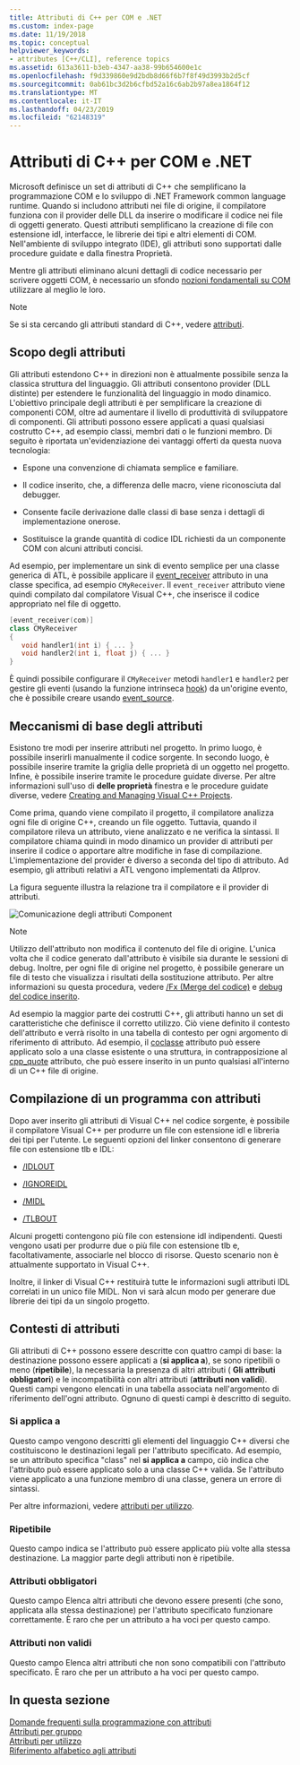 ```yaml
---
title: Attributi di C++ per COM e .NET
ms.custom: index-page
ms.date: 11/19/2018
ms.topic: conceptual
helpviewer_keywords:
- attributes [C++/CLI], reference topics
ms.assetid: 613a3611-b3eb-4347-aa38-99b654600e1c
ms.openlocfilehash: f9d339860e9d2bdb8d66f6b7f8f49d3993b2d5cf
ms.sourcegitcommit: 0ab61bc3d2b6cfbd52a16c6ab2b97a8ea1864f12
ms.translationtype: MT
ms.contentlocale: it-IT
ms.lasthandoff: 04/23/2019
ms.locfileid: "62148319"
---
```

# <a name="c-attributes-for-com-and-net"></a>Attributi di C++ per COM e .NET

Microsoft definisce un set di attributi di C++ che semplificano la programmazione COM e lo sviluppo di .NET Framework common language runtime. Quando si includono attributi nei file di origine, il compilatore funziona con il provider delle DLL da inserire o modificare il codice nei file di oggetti generato. Questi attributi semplificano la creazione di file con estensione idl, interfacce, le librerie dei tipi e altri elementi di COM. Nell'ambiente di sviluppo integrato (IDE), gli attributi sono supportati dalle procedure guidate e dalla finestra Proprietà.

Mentre gli attributi eliminano alcuni dettagli di codice necessario per scrivere oggetti COM, è necessario un sfondo [nozioni fondamentali su COM](/windows/desktop/com/the-component-object-model) utilizzare al meglio le loro.

> [!NOTE]
> Se si sta cercando gli attributi standard di C++, vedere [attributi](../../cpp/attributes.md).

## <a name="purpose-of-attributes"></a>Scopo degli attributi

Gli attributi estendono C++ in direzioni non è attualmente possibile senza la classica struttura del linguaggio. Gli attributi consentono provider (DLL distinte) per estendere le funzionalità del linguaggio in modo dinamico. L'obiettivo principale degli attributi è per semplificare la creazione di componenti COM, oltre ad aumentare il livello di produttività di sviluppatore di componenti. Gli attributi possono essere applicati a quasi qualsiasi costrutto C++, ad esempio classi, membri dati o le funzioni membro. Di seguito è riportata un'evidenziazione dei vantaggi offerti da questa nuova tecnologia:

- Espone una convenzione di chiamata semplice e familiare.

- Il codice inserito, che, a differenza delle macro, viene riconosciuta dal debugger.

- Consente facile derivazione dalle classi di base senza i dettagli di implementazione onerose.

- Sostituisce la grande quantità di codice IDL richiesti da un componente COM con alcuni attributi concisi.

Ad esempio, per implementare un sink di evento semplice per una classe generica di ATL, è possibile applicare il [event_receiver](event-receiver.md) attributo in una classe specifica, ad esempio `CMyReceiver`. Il `event_receiver` attributo viene quindi compilato dal compilatore Visual C++, che inserisce il codice appropriato nel file di oggetto.

```cpp
[event_receiver(com)]
class CMyReceiver
{
   void handler1(int i) { ... }
   void handler2(int i, float j) { ... }
}
```

È quindi possibile configurare il `CMyReceiver` metodi `handler1` e `handler2` per gestire gli eventi (usando la funzione intrinseca [hook](../../cpp/hook.md)) da un'origine evento, che è possibile creare usando [event_source](event-source.md).

## <a name="basic-mechanics-of-attributes"></a>Meccanismi di base degli attributi

Esistono tre modi per inserire attributi nel progetto. In primo luogo, è possibile inserirli manualmente il codice sorgente. In secondo luogo, è possibile inserire tramite la griglia delle proprietà di un oggetto nel progetto. Infine, è possibile inserire tramite le procedure guidate diverse. Per altre informazioni sull'uso di **delle proprietà** finestra e le procedure guidate diverse, vedere [Creating and Managing Visual C++ Projects](../../build/creating-and-managing-visual-cpp-projects.md).

Come prima, quando viene compilato il progetto, il compilatore analizza ogni file di origine C++, creando un file oggetto. Tuttavia, quando il compilatore rileva un attributo, viene analizzato e ne verifica la sintassi. Il compilatore chiama quindi in modo dinamico un provider di attributi per inserire il codice o apportare altre modifiche in fase di compilazione. L'implementazione del provider è diverso a seconda del tipo di attributo. Ad esempio, gli attributi relativi a ATL vengono implementati da Atlprov.

La figura seguente illustra la relazione tra il compilatore e il provider di attributi.

![Comunicazione degli attributi Component](../media/vccompattrcomm.gif "comunicazione degli attributi di componente")

> [!NOTE]
> Utilizzo dell'attributo non modifica il contenuto del file di origine. L'unica volta che il codice generato dall'attributo è visibile sia durante le sessioni di debug. Inoltre, per ogni file di origine nel progetto, è possibile generare un file di testo che visualizza i risultati della sostituzione attributo. Per altre informazioni su questa procedura, vedere [/Fx (Merge del codice)](../../build/reference/fx-merge-injected-code.md) e [debug del codice inserito](/visualstudio/debugger/how-to-debug-injected-code).

Ad esempio la maggior parte dei costrutti C++, gli attributi hanno un set di caratteristiche che definisce il corretto utilizzo. Ciò viene definito il contesto dell'attributo e verrà risolto in una tabella di contesto per ogni argomento di riferimento di attributo. Ad esempio, il [coclasse](coclass.md) attributo può essere applicato solo a una classe esistente o una struttura, in contrapposizione al [cpp_quote](cpp-quote.md) attributo, che può essere inserito in un punto qualsiasi all'interno di un C++ file di origine.

## <a name="building-an-attributed-program"></a>Compilazione di un programma con attributi

Dopo aver inserito gli attributi di Visual C++ nel codice sorgente, è possibile il compilatore Visual C++ per produrre un file con estensione idl e libreria dei tipi per l'utente. Le seguenti opzioni del linker consentono di generare file con estensione tlb e IDL:

- [/IDLOUT](../../build/reference/idlout-name-midl-output-files.md)

- [/IGNOREIDL](../../build/reference/ignoreidl-don-t-process-attributes-into-midl.md)

- [/MIDL](../../build/reference/midl-specify-midl-command-line-options.md)

- [/TLBOUT](../../build/reference/tlbout-name-dot-tlb-file.md)

Alcuni progetti contengono più file con estensione idl indipendenti. Questi vengono usati per produrre due o più file con estensione tlb e, facoltativamente, associarle nel blocco di risorse. Questo scenario non è attualmente supportato in Visual C++.

Inoltre, il linker di Visual C++ restituirà tutte le informazioni sugli attributi IDL correlati in un unico file MIDL. Non vi sarà alcun modo per generare due librerie dei tipi da un singolo progetto.

## <a name="contexts"></a> Contesti di attributi

Gli attributi di C++ possono essere descritte con quattro campi di base: la destinazione possono essere applicati a (**si applica a**), se sono ripetibili o meno (**ripetibile**), la necessaria la presenza di altri attributi ( **Gli attributi obbligatori**) e le incompatibilità con altri attributi (**attributi non validi**). Questi campi vengono elencati in una tabella associata nell'argomento di riferimento dell'ogni attributo. Ognuno di questi campi è descritto di seguito.

### <a name="applies-to"></a>Si applica a

Questo campo vengono descritti gli elementi del linguaggio C++ diversi che costituiscono le destinazioni legali per l'attributo specificato. Ad esempio, se un attributo specifica "class" nel **si applica a** campo, ciò indica che l'attributo può essere applicato solo a una classe C++ valida. Se l'attributo viene applicato a una funzione membro di una classe, genera un errore di sintassi.

Per altre informazioni, vedere [attributi per utilizzo](attributes-by-usage.md).

### <a name="repeatable"></a>Ripetibile

Questo campo indica se l'attributo può essere applicato più volte alla stessa destinazione. La maggior parte degli attributi non è ripetibile.

### <a name="required-attributes"></a>Attributi obbligatori

Questo campo Elenca altri attributi che devono essere presenti (che sono, applicata alla stessa destinazione) per l'attributo specificato funzionare correttamente. È raro che per un attributo a ha voci per questo campo.

### <a name="invalid-attributes"></a>Attributi non validi

Questo campo Elenca altri attributi che non sono compatibili con l'attributo specificato. È raro che per un attributo a ha voci per questo campo.

## <a name="in-this-section"></a>In questa sezione

[Domande frequenti sulla programmazione con attributi](attribute-programming-faq.md)<br/>
[Attributi per gruppo](attributes-by-group.md)<br/>
[Attributi per utilizzo](attributes-by-usage.md)<br/>
[Riferimento alfabetico agli attributi](attributes-alphabetical-reference.md)
